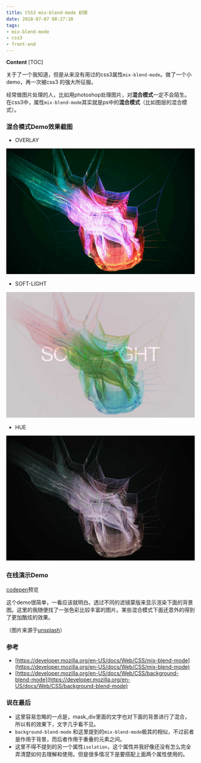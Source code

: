 ```yaml
---
title: CSS3 mix-blend-mode 初探
date: 2018-07-07 08:27:10
tags: 
- mix-blend-mode
- css3
- front-end
---
```


**Content**
[TOC]

关于了一个我知道，但是从来没有用过的css3属性`mix-blend-mode`。做了一个小demo，再一次被css3 的强大所征服。

经常做图片处理的人，比如用photoshop处理图片，对**混合模式**一定不会陌生。在css3中，属性`mix-blend-mode`其实就是ps中的**混合模式**（比如图层的混合模式）。 

### 混合模式Demo效果截图

* OVERLAY

![image_1](./CSS3-mix-blend-mode-初探/2-1.jpg)

* SOFT-LIGHT

![image_2](./CSS3-mix-blend-mode-初探/2-2.jpg)

* HUE

![image_3](./CSS3-mix-blend-mode-初探/2-3.jpg)


### 在线演示Demo

[codepen](https://codepen.io/randomyang/pen/RJrwJo)预览

这个demo很简单，一看应该就明白。透过不同的滤镜蒙版来显示渲染下面的背景图。这里的我随便找了一张色彩比较丰富的图片。某些混合模式下面还意外的得到了更加酷炫的效果。

（图片来源于[unsplash](https://unsplash.com/)）

### 参考

* [https://developer.mozilla.org/en-US/docs/Web/CSS/mix-blend-mode](https://developer.mozilla.org/en-US/docs/Web/CSS/mix-blend-mode)
* [https://developer.mozilla.org/en-US/docs/Web/CSS/background-blend-mode](https://developer.mozilla.org/en-US/docs/Web/CSS/background-blend-mode)

### 说在最后
* 这里容易忽略的一点是，mask_div里面的文字也对下面的背景进行了混合，所以有的效果下，文字几乎看不见。
* `background-blend-mode` 和这里提到的`mix-blend-mode`极其的相似，不过前者是作用于背景，而后者作用于重叠的元素之间。
* 这里不得不提到的另一个属性`isolation`，这个属性并我好像还没有怎么完全弄清楚如何去理解和使用。但是很多情况下是要搭配上面两个属性使用的。
